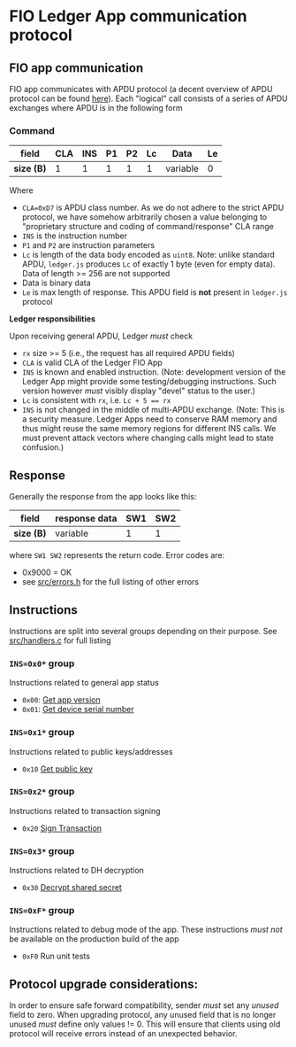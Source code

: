 # FIO Ledger App communication protocol

## FIO app communication
FIO app communicates with APDU protocol (a decent overview of APDU protocol can be found [here](http://cardwerk.com/smart-card-standard-iso7816-4-section-5-basic-organizations/#chap5_4)).
Each "logical" call consists of a series of APDU exchanges where APDU is in the following form

### Command

|field   |CLA|INS|P1 |P2 |Lc |Data| Le |
|--------|---|---|---|---|---|----|----|
|**size (B)**| 1 | 1 | 1 | 1 | 1 |variable |  0 |


Where
- `CLA=0xD7` is APDU class number. As we do not adhere to the strict APDU protocol, we have somehow arbitrarily chosen a value belonging to "proprietary structure and coding of command/response" CLA range
- `INS` is the instruction number
- `P1` and `P2` are instruction parameters
- `Lc` is length of the data body encoded as `uint8`. Note: unlike standard APDU, `ledger.js` produces `Lc` of exactly 1 byte (even for empty data). Data of length >= 256 are not supported
- Data is binary data
- `Le` is max length of response. This APDU field is **not** present in `ledger.js` protocol

**Ledger responsibilities**

Upon receiving general APDU, Ledger *must* check
- `rx` size >= 5 (i.e., the request has all required APDU fields)
- `CLA` is valid CLA of the Ledger FIO App
- `INS` is known and enabled instruction. (Note: development version of the Ledger App might provide some testing/debugging instructions. Such version however *must* visibly display "devel" status to the user.)
- `Lc` is consistent with `rx`, i.e. `Lc + 5 == rx`
- `INS` is not changed in the middle of multi-APDU exchange. (Note: This is a security measure. Ledger Apps need to conserve RAM memory and thus might reuse the same memory regions for different INS calls. We must prevent attack vectors where changing calls might lead to state confusion.)

## Response

Generally the response from the app looks like this:

|field| response data| SW1 | SW2 |
|-----|---|----|----|
|**size (B)**| variable | 1 | 1 |

where `SW1 SW2` represents the return code.
Error codes are:
- 0x9000 = OK
- see [src/errors.h](../src/errors.h) for the full listing of other errors


## Instructions

Instructions are split into several groups depending on their purpose. See [src/handlers.c](../src/handlers.c) for full listing

### `INS=0x0*` group

Instructions related to general app status
- `0x00`: [Get app version](ins_get_app_version.md)
- `0x01`: [Get device serial number](ins_get_serial_number.md)

### `INS=0x1*` group

Instructions related to public keys/addresses

- `0x10` [Get public key](ins_get_public_key.md)

### `INS=0x2*` group

Instructions related to transaction signing

- `0x20` [Sign Transaction](ins_sign_tx.md)

### `INS=0x3*` group

Instructions related to DH decryption

- `0x30` [Decrypt shared secret](ins_decrypt.md)

### `INS=0xF*` group

Instructions related to debug mode of the app. These instructions *must not* be available on the production build of the app

- `0xF0` Run unit tests

## Protocol upgrade considerations:

In order to ensure safe forward compatibility, sender *must* set any *unused* field to zero. When upgrading protocol, any unused field that is no longer unused *must* define only values != 0. This will ensure that clients using old protocol will receive errors instead of an unexpected behavior.


